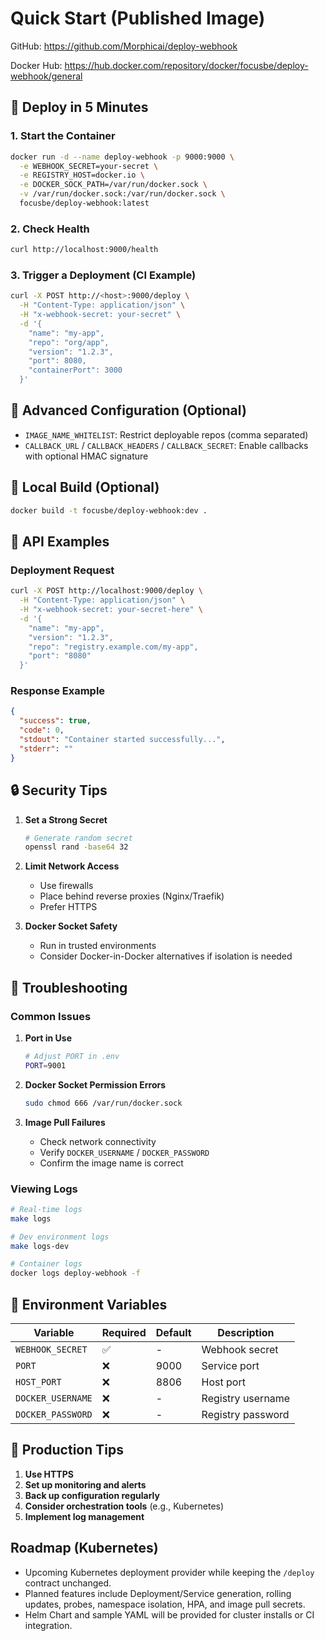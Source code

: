 # Quick Start (Published Image)

GitHub: https://github.com/Morphicai/deploy-webhook

Docker Hub: https://hub.docker.com/repository/docker/focusbe/deploy-webhook/general

## 🚀 Deploy in 5 Minutes

### 1. Start the Container
```bash
docker run -d --name deploy-webhook -p 9000:9000 \
  -e WEBHOOK_SECRET=your-secret \
  -e REGISTRY_HOST=docker.io \
  -e DOCKER_SOCK_PATH=/var/run/docker.sock \
  -v /var/run/docker.sock:/var/run/docker.sock \
  focusbe/deploy-webhook:latest
```

### 2. Check Health
```bash
curl http://localhost:9000/health
```

### 3. Trigger a Deployment (CI Example)
```bash
curl -X POST http://<host>:9000/deploy \
  -H "Content-Type: application/json" \
  -H "x-webhook-secret: your-secret" \
  -d '{
    "name": "my-app",
    "repo": "org/app",
    "version": "1.2.3",
    "port": 8080,
    "containerPort": 3000
  }'
```

## 🔧 Advanced Configuration (Optional)

- `IMAGE_NAME_WHITELIST`: Restrict deployable repos (comma separated)
- `CALLBACK_URL` / `CALLBACK_HEADERS` / `CALLBACK_SECRET`: Enable callbacks with optional HMAC signature

## 🐳 Local Build (Optional)

```bash
docker build -t focusbe/deploy-webhook:dev .
```

## 📡 API Examples

### Deployment Request
```bash
curl -X POST http://localhost:9000/deploy \
  -H "Content-Type: application/json" \
  -H "x-webhook-secret: your-secret-here" \
  -d '{
    "name": "my-app",
    "version": "1.2.3",
    "repo": "registry.example.com/my-app",
    "port": "8080"
  }'
```

### Response Example
```json
{
  "success": true,
  "code": 0,
  "stdout": "Container started successfully...",
  "stderr": ""
}
```

## 🔒 Security Tips

1. **Set a Strong Secret**
   ```bash
   # Generate random secret
   openssl rand -base64 32
   ```

2. **Limit Network Access**
   - Use firewalls
   - Place behind reverse proxies (Nginx/Traefik)
   - Prefer HTTPS

3. **Docker Socket Safety**
   - Run in trusted environments
   - Consider Docker-in-Docker alternatives if isolation is needed

## 🐛 Troubleshooting

### Common Issues

1. **Port in Use**
   ```bash
   # Adjust PORT in .env
   PORT=9001
   ```

2. **Docker Socket Permission Errors**
   ```bash
   sudo chmod 666 /var/run/docker.sock
   ```

3. **Image Pull Failures**
   - Check network connectivity
   - Verify `DOCKER_USERNAME` / `DOCKER_PASSWORD`
   - Confirm the image name is correct

### Viewing Logs
```bash
# Real-time logs
make logs

# Dev environment logs
make logs-dev

# Container logs
docker logs deploy-webhook -f
```

## 📝 Environment Variables

| Variable | Required | Default | Description |
|----------|----------|---------|-------------|
| `WEBHOOK_SECRET` | ✅ | - | Webhook secret |
| `PORT` | ❌ | 9000 | Service port |
| `HOST_PORT` | ❌ | 8806 | Host port |
| `DOCKER_USERNAME` | ❌ | - | Registry username |
| `DOCKER_PASSWORD` | ❌ | - | Registry password |

## 🚀 Production Tips

1. **Use HTTPS**
2. **Set up monitoring and alerts**
3. **Back up configuration regularly**
4. **Consider orchestration tools** (e.g., Kubernetes)
5. **Implement log management**

## Roadmap (Kubernetes)

- Upcoming Kubernetes deployment provider while keeping the `/deploy` contract unchanged.
- Planned features include Deployment/Service generation, rolling updates, probes, namespace isolation, HPA, and image pull secrets.
- Helm Chart and sample YAML will be provided for cluster installs or CI integration.

